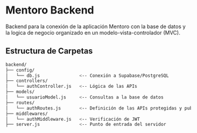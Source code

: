 # Mentoro Backend
Backend para la conexión de la aplicación Mentoro con la base de datos y la logica de negocio organizado en un modelo-vista-controlador (MVC).

## Estructura de Carpetas

```bash
backend/
├── config/
│   └── db.js               <-- Conexión a Supabase/PostgreSQL
├── controllers/
│   └── authController.js   <-- Lógica de las APIs
├── models/
│   └── usuarioModel.js     <-- Consultas a la base de datos
├── routes/
│   └── authRoutes.js       <-- Definición de las APIs protegidas y publicas
├── middlewares/
│   └── authMiddleware.js   <-- Verificación de JWT
├── server.js               <-- Punto de entrada del servidor
```
